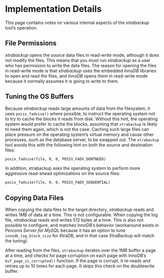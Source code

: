 # Implementation Details

This page contains notes on various internal aspects of the *xtrabackup* tool’s
operation.

## File Permissions

*xtrabackup* opens the source data files in read-write mode, although it does
not modify the files. This means that you must run *xtrabackup* as a user who
has permission to write the data files. The reason for opening the files in
read-write mode is that *xtrabackup* uses the embedded *InnoDB* libraries to
open and read the files, and *InnoDB* opens them in read-write mode because it
normally assumes it is going to write to them.

## Tuning the OS Buffers

Because *xtrabackup* reads large amounts of data from the filesystem, it uses
`posix_fadvise()` where possible, to instruct the operating system not to try
to cache the blocks it reads from disk. Without this hint, the operating system
would prefer to cache the blocks, assuming that `xtrabackup` is likely to need
them again, which is not the case. Caching such large files can place pressure
on the operating system’s virtual memory and cause other processes, such as the
database server, to be swapped out. The `xtrabackup` tool avoids this with the
following hint on both the source and destination files:

```default
posix_fadvise(file, 0, 0, POSIX_FADV_DONTNEED)
```

In addition, xtrabackup asks the operating system to perform more aggressive
read-ahead optimizations on the source files:

```default
posix_fadvise(file, 0, 0, POSIX_FADV_SEQUENTIAL)
```

## Copying Data Files

When copying the data files to the target directory, *xtrabackup* reads and
writes 1MB of data at a time. This is not configurable. When copying the log
file, *xtrabackup* reads and writes 512 bytes at a time. This is also not
possible to configure, and matches InnoDB’s behavior (workaround exists in
*Percona Server for MySQL* because it has an option to tune
`innodb_log_block_size` for XtraDB, and in that case XtraBackup will
match the tuning).

After reading from the files, `xtrabackup` iterates over the 1MB buffer a page
at a time, and checks for page corruption on each page with InnoDB’s
`buf_page_is_corrupted()` function. If the page is corrupt, it re-reads and
retries up to 10 times for each page. It skips this check on the doublewrite
buffer.
